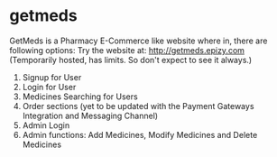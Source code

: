 # getmeds
GetMeds is a Pharmacy E-Commerce like website where in, there are following options:
Try the website at: http://getmeds.epizy.com (Temporarily hosted, has limits. So don't expect to see it always.)

1. Signup for User
2. Login for User
3. Medicines Searching for Users
4. Order sections (yet to be updated with the Payment Gateways Integration and Messaging Channel)
5. Admin Login
6. Admin functions: Add Medicines, Modify Medicines and Delete Medicines
